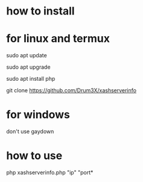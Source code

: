 # how to install

# for linux and termux

sudo apt update

sudo apt upgrade

sudo apt install php 

git clone https://github.com/Drum3X/xashserverinfo

# for windows

don't use gaydown

# how to use
php xashserverinfo.php "ip" "port*
